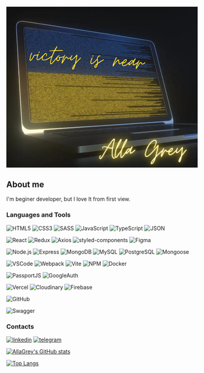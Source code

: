 ![Header](https://github.com/AllaGrey/AllaGrey/blob/main/assets/victory.png)

## About me

I'm beginer developer, but I love It from first view.

### Languages and Tools

![HTML5](https://img.shields.io/badge/HTML5-75786f?style=flat&logo=HTML5)
![CSS3](https://img.shields.io/badge/CSS3-75786f?style=flat&logo=CSS3)
![SASS](https://img.shields.io/badge/SASS-75786f?style=flat&logo=SASS)
![JavaScript](https://img.shields.io/badge/JavaScript-75786f?style=flat&logo=JavaScript)
![TypeScript](https://img.shields.io/badge/TypeScript-75786f?style=flat&logo=TypeScript)
![JSON](https://img.shields.io/badge/JSON-75786f?style=flat&logo=JSON)

![React](https://img.shields.io/badge/React-75786f?style=flat&logo=React)
![Redux](https://img.shields.io/badge/Redux-75786f?style=flat&logo=Redux)
![Axios](https://img.shields.io/badge/Axios-75786f?style=flat&logo=Axios)
![styled-components](https://img.shields.io/badge/Styled-75786f?style=flat&logo=StyledComponents)
![Figma](https://img.shields.io/badge/Figma-75786f?style=flat&logo=Figma)

![Node.js](https://img.shields.io/badge/Node.js-75786f?style=flat&logo=Node.js)
![Express](https://img.shields.io/badge/Express-75786f?style=flat&logo=Express)
![MongoDB](https://img.shields.io/badge/MongoDB-75786f?style=flat&logo=MongoDB)
![MySQL](https://img.shields.io/badge/MySQL-75786f?style=flat&logo=MySQL)
![PostgreSQL](https://img.shields.io/badge/PostgreSQL-75786f?style=flat&logo=PostgreSQL)
![Mongoose](https://img.shields.io/badge/Mongoose-75786f?style=flat&logo=Mongoose)

![VSCode](https://img.shields.io/badge/VSCode-75786f?style=flat&logo=Visual-Studio-Code)
![Webpack](https://img.shields.io/badge/Webpack-75786f?style=flat&logo=Webpack)
![Vite](https://img.shields.io/badge/Vite-75786f?style=flat&logo=Vite)
![NPM](https://img.shields.io/badge/NPM-75786f?style=flat&logo=NPM)
![Docker](https://img.shields.io/badge/Docker-75786f?style=flat&logo=Docker)

![PassportJS](https://img.shields.io/badge/Passport-75786f?style=flat&logo=Passport)
![GoogleAuth](https://img.shields.io/badge/GoogleAuth-75786f?style=flat&logo=Google)

![Vercel](https://img.shields.io/badge/Vercel-75786f?style=flat&logo=Vercel)
![Cloudinary](https://img.shields.io/badge/Cloudinary-75786f?style=flat&logo=Cloudinary)
![Firebase](https://img.shields.io/badge/Firebase-75786f?style=flat&logo=Firebase)

![GitHub](https://img.shields.io/badge/GitHub-75786f?style=flat&logo=GitHub)

![Swagger](https://img.shields.io/badge/Swagger-75786f?style=flat&logo=Swagger)

### Contacts

[![linkedin](https://img.shields.io/badge/linkedin-0A66C2?style=flat&logo=linkedin)](https://www.linkedin.com/in/allagrey/)
[![telegram](https://img.shields.io/badge/telegram-0A66C2?style=flat&logo=telegram)](https://t.me/AllaGrey)

[![AllaGrey's GitHub stats](https://github-readme-stats.vercel.app/api?username=AllaGrey&show_icons=true)](https://github.com/AllaGrey/github-readme-stats)

[![Top Langs](https://github-readme-stats.vercel.app/api/top-langs/?username=AllaGrey&layout=compact)](https://github.com/AllaGrey/github-readme-stats)
